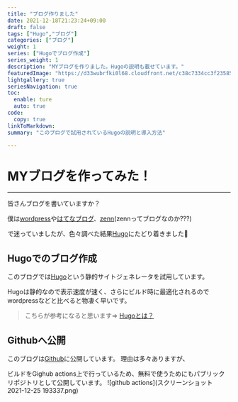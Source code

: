 ```yaml
---
title: "ブログ作りました"
date: 2021-12-18T21:23:24+09:00
draft: false
tags: ["Hugo","ブログ"]
categories: ["ブログ"]
weight: 1
series: ["Hugoでブログ作成"]
series_weight: 1
description: "MYブログを作りました。Hugoの説明も載せています。"
featuredImage: "https://d33wubrfki0l68.cloudfront.net/c38c7334cc3f23585738e40334284fddcaf03d5e/2e17c/images/hugo-logo-wide.svg"
lightgallery: true
seriesNavigation: true
toc:
  enable: ture
  auto: true
code:
  copy: true
linkToMarkdown: 
summary: "このブログで試用されているHugoの説明と導入方法"

---
```

# MYブログを作ってみた！
---
皆さんブログを書いていますか？

僕は[wordpress](https://wordpress.com/ja/)や[はてなブログ](https://hatenablog.com/guide)、[zenn](https://zenn.dev/about)(zennってブログなのか???)

で迷っていましたが、色々調べた結果[Hugo](https://gohugo.io/)にたどり着きました:clap:
## Hugoでのブログ作成
このブログでは[Hugo](https://gohugo.io/)という静的サイトジェネレータを試用しています。

Hugoは静的なので表示速度が速く、さらにビルド時に最適化されるのでwordpressなどと比べると物凄く早いです。

>こちらが参考になると思います⇒
[Hugoとは？](http://www.study-hugo.com/basic/whats-hugo/)

## Githubへ公開
このブログは[Github](https://github.com/kzt-wt/My-blog)に公開しています。
理由は多々ありますが、

ビルドをGighub actions上で行っているため、無料で使うためにもパブリックリポジトリとして公開しています。
![github actions](スクリーンショット 2021-12-25 193337.png)
